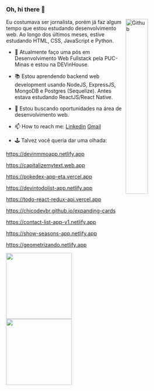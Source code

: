 ### Oh, hi there 👋

<img width="35%" align="right" alt="Github" src="https://user-images.githubusercontent.com/48678280/88862734-4903af80-d201-11ea-968b-9c939d88a37c.gif" />

Eu costumava ser jornalista, porém já faz algum tempo que estou estudando desenvolvimento web. Ao longo dos últimos meses, estive estudando HTML, CSS, JavaScript e Python.

- 🔭 Atualmente faço uma pós em Desenvolvimento Web Fullstack pela PUC-Minas e estou na DEVinHouse.
- 📚 Estou aprendendo backend web development usando NodeJS, ExpressJS, MongoDB e Postgres (Sequelize). Antes estava estudando ReactJS/React Native.
- 👯 Estou buscando oportunidades na área de desenvolvimento web. 
- 📫 How to reach me: [Linkedin](https://www.linkedin.com/in/francisco-j%C3%BAnior-b3071282/) [Gmail](mailto:fjunior@gmail.com)

- 🕹️ Talvez você queria dar uma olhada:

https://devinmmoapp.netlify.app

https://capitalizemytext.web.app

https://pokedex-app-eta.vercel.app

https://devintodolist-app.netlify.app

https://todo-react-redux-api.vercel.app

https://chicodevbr.github.io/expanding-cards

https://contact-list-app-v1.netlify.app

https://show-seasons-app.netlify.app

https://geometrizando.netlify.app

<div>
<a href="https://github.com/chicodevbr">
<img height="180em" src="https://github-readme-stats.vercel.app/api/top-langs/?username=chicodevbr&layout=compact&langs_count=7&theme=dracula"/>
<img height="180em" src="https://github-readme-stats.vercel.app/api?username=chicodevbr&show_icons=true&theme=dracula&include_all_commits=true&count_private=true"/>
</div>
